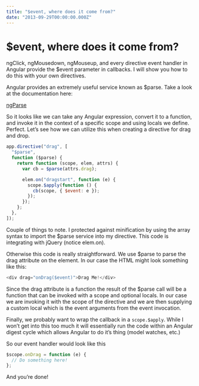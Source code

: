 ```yaml
---
title: "$event, where does it come from?"
date: "2013-09-29T00:00:00.000Z"
---
```


# $event, where does it come from?

ngClick, ngMousedown, ngMouseup, and every directive event handler in Angular provide the $event parameter in callbacks. I will show you how to do this with your own directives.

Angular provides an extremely useful service known as $parse. Take a look at the documentation here:

[ngParse](http://docs.angularjs.org/api/ng.%24parse)

So it looks like we can take any Angular expression, convert it to a function, and invoke it in the context of a specific scope and using locals we define. Perfect. Let’s see how we can utilize this when creating a directive for drag and drop.

```javascript
app.directive("drag", [
  "$parse",
  function ($parse) {
    return function (scope, elem, attrs) {
      var cb = $parse(attrs.drag);

      elem.on("dragstart", function (e) {
        scope.$apply(function () {
          cb(scope, { $event: e });
        });
      });
    };
  },
]);
```

Couple of things to note. I protected against minification by using the array syntax to import the $parse service into my directive. This code is integrating with jQuery (notice elem.on).

Otherwise this code is really straightforward. We use $parse to parse the drag attribute on the element. In our case the HTML might look something like this:

```javascript
<div drag="onDrag($event)">Drag Me!</div>
```

Since the drag attribute is a function the result of the $parse call will be a function that can be invoked with a scope and optional locals. In our case we are invoking it with the scope of the directive and we are then supplying a custom local which is the event arguments from the event invocation.

Finally, we probably want to wrap the callback in a `scope.$apply`. While I won’t get into this too much it will essentially run the code within an Angular digest cycle which allows Angular to do it’s thing (model watches, etc.)

So our event handler would look like this

```javascript
$scope.onDrag = function (e) {
  // Do something here!
};
```

And you’re done!
